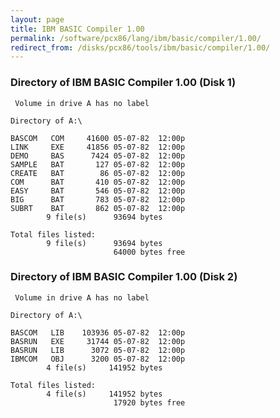 ```yaml
---
layout: page
title: IBM BASIC Compiler 1.00
permalink: /software/pcx86/lang/ibm/basic/compiler/1.00/
redirect_from: /disks/pcx86/tools/ibm/basic/compiler/1.00/
---
```


### Directory of IBM BASIC Compiler 1.00 (Disk 1)

	 Volume in drive A has no label

	Directory of A:\

	BASCOM   COM     41600 05-07-82  12:00p
	LINK     EXE     41856 05-07-82  12:00p
	DEMO     BAS      7424 05-07-82  12:00p
	SAMPLE   BAT       127 05-07-82  12:00p
	CREATE   BAT        86 05-07-82  12:00p
	COM      BAT       410 05-07-82  12:00p
	EASY     BAT       546 05-07-82  12:00p
	BIG      BAT       783 05-07-82  12:00p
	SUBRT    BAT       862 05-07-82  12:00p
	        9 file(s)      93694 bytes

	Total files listed:
	        9 file(s)      93694 bytes
	                       64000 bytes free

### Directory of IBM BASIC Compiler 1.00 (Disk 2)

	 Volume in drive A has no label

	Directory of A:\

	BASCOM   LIB    103936 05-07-82  12:00p
	BASRUN   EXE     31744 05-07-82  12:00p
	BASRUN   LIB      3072 05-07-82  12:00p
	IBMCOM   OBJ      3200 05-07-82  12:00p
	        4 file(s)     141952 bytes

	Total files listed:
	        4 file(s)     141952 bytes
	                       17920 bytes free
